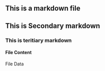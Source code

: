 ## This is a markdown file

## This is Secondary markdown

### This is teritiary markdown

#### File Content

File Data
